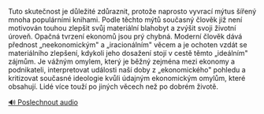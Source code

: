 
Tuto skutečnost je důležité zdůraznit, protože naprosto vyvrací mýtus šířený mnoha populárními knihami. Podle těchto mýtů současný člověk již není motivován touhou zlepšit svůj materiální blahobyt a zvýšit svoji životní úroveň. Opačná tvrzení ekonomů jsou prý chybná. Moderní člověk dává přednost „neekonomickým" a „iracionálním" věcem a je ochoten vzdát se materiálního zlepšení, kdykoli jeho dosažení stojí v cestě těmto „ideálním" zájmům. Je vážným omylem, který je běžný zejména mezi ekonomy a podnikateli, interpretovat události naší doby z „ekonomického" pohledu a kritizovat současné ideologie kvůli údajným ekonomickým omylům, které obsahují. Lidé více touží po jiných věcech než po dobrém životě.

[🔊 Poslechnout audio](/data/7-paragraphs/audio/chapter_62/para_005-Tuto-skutenost-je-dleit-zdraznit-protoe-nap.mp3)
